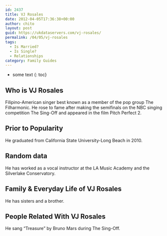 ```yaml
---
id: 2437
title: VJ Rosales
date: 2012-04-05T17:36:38+00:00
author: chito
layout: post
guid: https://ukdataservers.com/vj-rosales/
permalink: /04/05/vj-rosales
tags:
  - Is Married?
  - Is Single?
  - Relationships
category: Family Guides
---
```


* some text
{: toc}
          
          
## Who is  VJ Rosales
                  
                  
                  
Filipino-American singer best known as a member of the pop group The Filharmonic. He rose to fame after making the semifinals on the NBC singing competition The Sing-Off and appeared in the film Pitch Perfect 2.
                  
                
                
                
## Prior to Popularity 
                  
                  
                  
He graduated from California State University-Long Beach in 2010.
                  
                
                
                
## Random data 
                  
                  
                  
He has worked as a vocal instructor at the LA Music Academy and the Silverlake Conservatory.
                  
                
                
                
## Family & Everyday Life of VJ Rosales
                  
                  
                  
He has sisters and a brother.
                  
                
                
                
## People Related With  VJ Rosales
                  
                  
                  
He sang &#8220;Treasure&#8221; by Bruno Mars during The Sing-Off.
                  
                
              
            
          
          
          
    
    
  
